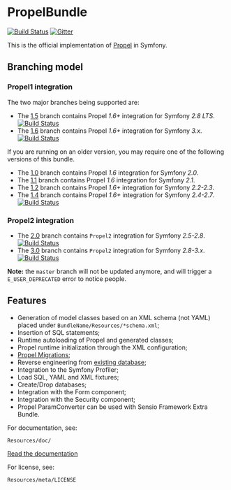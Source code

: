 PropelBundle
============

[![Build Status](https://travis-ci.org/propelorm/PropelBundle.svg?branch=1.5)](https://travis-ci.org/propelorm/PropelBundle)
[![Gitter](https://badges.gitter.im/Join%20Chat.svg)](https://gitter.im/propelorm/PropelBundle?utm_source=badge&utm_medium=badge&utm_campaign=pr-badge&utm_content=badge)

This is the official implementation of [Propel](http://www.propelorm.org/Propel/) in Symfony.

## Branching model

### Propel1 integration

The two major branches being supported are:

* The [1.5](https://github.com/propelorm/PropelBundle/tree/1.5) branch contains Propel *1.6+* integration for Symfony *2.8 LTS*. [![Build Status](https://travis-ci.org/propelorm/PropelBundle.svg?branch=1.5)](https://travis-ci.org/propelorm/PropelBundle)
* The [1.6](https://github.com/propelorm/PropelBundle/tree/1.6) branch contains Propel *1.6+* integration for Symfony *3.x*. [![Build Status](https://travis-ci.org/propelorm/PropelBundle.svg?branch=1.6)](https://travis-ci.org/propelorm/PropelBundle)

If you are running on an older version, you may require one of the following versions of this bundle.

* The [1.0](https://github.com/propelorm/PropelBundle/tree/1.0) branch contains Propel *1.6* integration for Symfony *2.0*.
* The [1.1](https://github.com/propelorm/PropelBundle/tree/1.1) branch contains Propel *1.6* integration for Symfony *2.1*.
* The [1.2](https://github.com/propelorm/PropelBundle/tree/1.2) branch contains Propel *1.6+* integration for Symfony *2.2-2.3*.
* The [1.4](https://github.com/propelorm/PropelBundle/tree/1.4) branch contains Propel *1.6+* integration for Symfony *2.4-2.7*. [![Build Status](https://travis-ci.org/propelorm/PropelBundle.svg?branch=1.4)](https://travis-ci.org/propelorm/PropelBundle)

### Propel2 integration

* The [2.0](https://github.com/propelorm/PropelBundle/tree/2.0) branch contains `Propel2` integration for Symfony *2.5-2.8*. [![Build Status](https://travis-ci.org/propelorm/PropelBundle.svg?branch=2.0)](https://travis-ci.org/propelorm/PropelBundle)
* The [3.0](https://github.com/propelorm/PropelBundle/tree/3.0) branch contains `Propel2` integration for Symfony *2.8-3.x*. [![Build Status](https://travis-ci.org/propelorm/PropelBundle.svg?branch=3.0)](https://travis-ci.org/propelorm/PropelBundle)

**Note:** the `master` branch will not be updated anymore, and will trigger a `E_USER_DEPRECATED` error to notice people.

## Features

 * Generation of model classes based on an XML schema (not YAML) placed under `BundleName/Resources/*schema.xml`;
 * Insertion of SQL statements;
 * Runtime autoloading of Propel and generated classes;
 * Propel runtime initialization through the XML configuration;
 * [Propel Migrations](http://propelorm.org/Propel/documentation/10-migrations.html);
 * Reverse engineering from [existing database](http://propelorm.org/Propel/cookbook/working-with-existing-databases.html);
 * Integration to the Symfony Profiler;
 * Load SQL, YAML and XML fixtures;
 * Create/Drop databases;
 * Integration with the Form component;
 * Integration with the Security component;
 * Propel ParamConverter can be used with Sensio Framework Extra Bundle.

For documentation, see:

    Resources/doc/

[Read the documentation](https://github.com/propelorm/PropelBundle/blob/1.5/Resources/doc/index.markdown)

For license, see:

    Resources/meta/LICENSE
